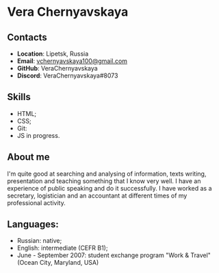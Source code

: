 # Vera Chernyavskaya


## **Contacts**
+ **Location**: Lipetsk, Russia
+ **Email**: vchernyavskaya100@gmail.com
+ **GitHub**: VeraChernyavskaya
+ **Discord**: VeraChernyavskaya#8073


## Skills
+ HTML;
+ CSS;
+ Git:
+ JS in progress.


## About me
I'm quite good at searching and analysing of information, texts writing, presentation and teaching something that I know very well. I have an experience of public speaking and do it successfully.
I have worked as a secretary, logistician and an accountant at different times of my professional activity. 


## Languages:
+ Russian: native;
+ English: intermediate (CEFR B1);
+ June - September 2007: student exchange program "Work & Travel" (Ocean City, Maryland, USA)